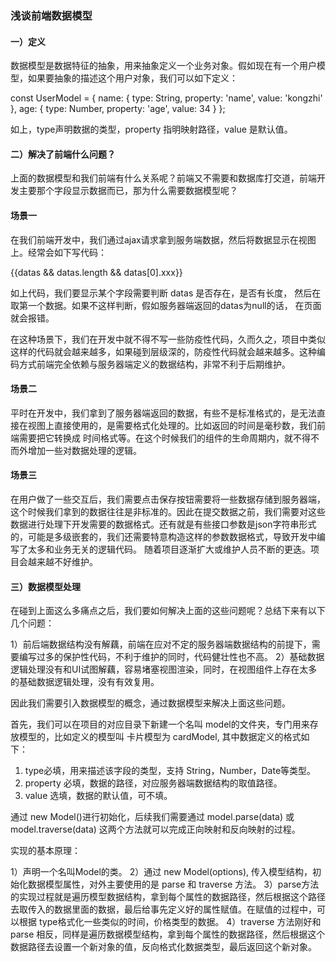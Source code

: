 
### 浅谈前端数据模型

#### 一）定义

数据模型是数据特征的抽象，用来抽象定义一个业务对象。假如现在有一个用户模型，如果要抽象的描述这个用户对象，我们可以如下定义：

const UserModel = {
  name: {
    type: String,
    property: 'name',
    value: 'kongzhi'
  },
  age: {
    type: Number,
    property: 'age',
    value: 34
  }
};

如上，type声明数据的类型，property 指明映射路径，value 是默认值。

#### 二）解决了前端什么问题？

上面的数据模型和我们前端有什么关系呢？前端又不需要和数据库打交道，前端开发主要那个字段显示数据而已，那为什么需要数据模型呢？

#### 场景一

在我们前端开发中，我们通过ajax请求拿到服务端数据，然后将数据显示在视图上。经常会如下写代码：

<div>
  <span className="info">{{datas && datas.length && datas[0].xxx}}</span>
</div>

如上代码，我们要显示某个字段需要判断 datas 是否存在，是否有长度， 然后在取第一个数据。如果不这样判断，假如服务器端返回的datas为null的话， 在页面就会报错。

在这种场景下，我们在开发中就不得不写一些防疫性代码，久而久之，项目中类似这样的代码就会越来越多，如果碰到层级深的，防疫性代码就会越来越多。这种编码方式前端完全依赖与服务器端定义的数据结构，非常不利于后期维护。

#### 场景二

平时在开发中，我们拿到了服务器端返回的数据，有些不是标准格式的，是无法直接在视图上直接使用的，是需要格式化处理的。比如返回的时间是毫秒数，我们前端需要把它转换成
时间格式等。在这个时候我们的组件的生命周期内，就不得不而外增加一些对数据处理的逻辑。

#### 场景三

在用户做了一些交互后，我们需要点击保存按钮需要将一些数据存储到服务器端，这个时候我们拿到的数据往往是非标准的。因此在提交数据之前，我们需要对这些数据进行处理下开发需要的数据格式。还有就是有些接口参数是json字符串形式的，可能是多级嵌套的，我们还需要特意构造这样的参数数据格式，导致开发中编写了太多和业务无关的逻辑代码。
随着项目逐渐扩大或维护人员不断的更迭。项目会越来越不好维护。

#### 三）数据模型处理

在碰到上面这么多痛点之后，我们要如何解决上面的这些问题呢？总结下来有以下几个问题：

1）前后端数据结构没有解藕，前端在应对不定的服务器端数据结构的前提下，需要编写过多的保护性代码，不利于维护的同时，代码健壮性也不高。
2）基础数据逻辑处理没有和UI试图解藕，容易堵塞视图渲染，同时，在视图组件上存在太多的基础数据逻辑处理，没有有效复用。

因此我们需要引入数据模型的概念，通过数据模型来解决上面这些问题。

首先，我们可以在项目的对应目录下新建一个名叫 model的文件夹，专门用来存放模型的，比如定义的模型叫 卡片模型为 cardModel, 其中数据定义的格式如下：

1. type必填，用来描述该字段的类型，支持 String，Number，Date等类型。
2. property 必填，数据的路径，对应服务器端数据结构的取值路径。
3. value 选填，数据的默认值，可不填。

通过 new Model()进行初始化，后续我们需要通过 model.parse(data) 或 model.traverse(data) 这两个方法就可以完成正向映射和反向映射的过程。

实现的基本原理：

1）声明一个名叫Model的类。
2）通过 new Model(options), 传入模型结构，初始化数据模型属性，对外主要使用的是 parse 和 traverse 方法。
3）parse方法的实现过程就是遍历模型数据结构，拿到每个属性的数据路径，然后根据这个路径去取传入的数据里面的数据，最后给事先定义好的属性赋值。在赋值的过程中，可以根据
type格式化一些类似的时间，价格类型的数据。
4）traverse 方法刚好和 parse 相反，同样是遍历数据模型结构，拿到每个属性的数据路径，然后根据这个数据路径去设置一个新对象的值，反向格式化数据类型，最后返回这个新对象。




